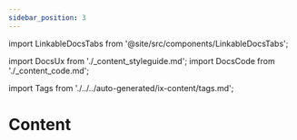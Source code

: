 ```yaml
---
sidebar_position: 3
---
```


import LinkableDocsTabs from '@site/src/components/LinkableDocsTabs';

import DocsUx from './\_content_styleguide.md';
import DocsCode from './\_content_code.md';

import Tags from './../../auto-generated/ix-content/tags.md';

# Content

<Tags />

<br/>
<br/>

<LinkableDocsTabs>
  <DocsUx />
  <DocsCode />
</LinkableDocsTabs>


